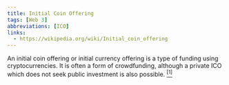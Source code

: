 ```yaml
---
title: Initial Coin Offering
tags: [Web 3]
abbreviations: [ICO] 
links:
  - https://wikipedia.org/wiki/Initial_coin_offering
---
```


An initial coin offering or initial currency offering is a type of funding using cryptocurrencies. It is often a form of crowdfunding, although a private ICO which does not seek public investment is also possible. [<sup>[1]</sup>]({{page.links[0]}})